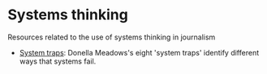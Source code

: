 # Systems thinking

Resources related to the use of systems thinking in journalism

* [System traps](/systemtraps): Donella Meadows's eight 'system traps' identify different ways that systems fail.
